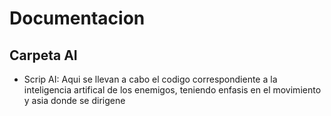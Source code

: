 # Documentacion
## Carpeta AI
- Scrip AI: Aqui se llevan a cabo el codigo correspondiente a la inteligencia artifical de los enemigos, teniendo enfasis en el movimiento y asia donde se dirigene
    
